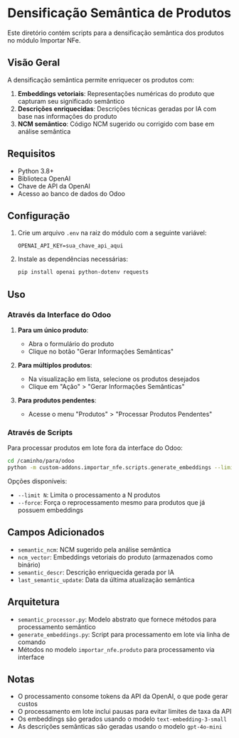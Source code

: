 # Densificação Semântica de Produtos

Este diretório contém scripts para a densificação semântica dos produtos no módulo Importar NFe.

## Visão Geral

A densificação semântica permite enriquecer os produtos com:

1. **Embeddings vetoriais**: Representações numéricas do produto que capturam seu significado semântico
2. **Descrições enriquecidas**: Descrições técnicas geradas por IA com base nas informações do produto
3. **NCM semântico**: Código NCM sugerido ou corrigido com base em análise semântica

## Requisitos

- Python 3.8+
- Biblioteca OpenAI
- Chave de API da OpenAI
- Acesso ao banco de dados do Odoo

## Configuração

1. Crie um arquivo `.env` na raiz do módulo com a seguinte variável:
   ```
   OPENAI_API_KEY=sua_chave_api_aqui
   ```

2. Instale as dependências necessárias:
   ```bash
   pip install openai python-dotenv requests
   ```

## Uso

### Através da Interface do Odoo

1. **Para um único produto**:
   - Abra o formulário do produto
   - Clique no botão "Gerar Informações Semânticas"

2. **Para múltiplos produtos**:
   - Na visualização em lista, selecione os produtos desejados
   - Clique em "Ação" > "Gerar Informações Semânticas"

3. **Para produtos pendentes**:
   - Acesse o menu "Produtos" > "Processar Produtos Pendentes"

### Através de Scripts

Para processar produtos em lote fora da interface do Odoo:

```bash
cd /caminho/para/odoo
python -m custom-addons.importar_nfe.scripts.generate_embeddings --limit 100
```

Opções disponíveis:
- `--limit N`: Limita o processamento a N produtos
- `--force`: Força o reprocessamento mesmo para produtos que já possuem embeddings

## Campos Adicionados

- `semantic_ncm`: NCM sugerido pela análise semântica
- `ncm_vector`: Embeddings vetoriais do produto (armazenados como binário)
- `semantic_descr`: Descrição enriquecida gerada por IA
- `last_semantic_update`: Data da última atualização semântica

## Arquitetura

- `semantic_processor.py`: Modelo abstrato que fornece métodos para processamento semântico
- `generate_embeddings.py`: Script para processamento em lote via linha de comando
- Métodos no modelo `importar_nfe.produto` para processamento via interface

## Notas

- O processamento consome tokens da API da OpenAI, o que pode gerar custos
- O processamento em lote inclui pausas para evitar limites de taxa da API
- Os embeddings são gerados usando o modelo `text-embedding-3-small`
- As descrições semânticas são geradas usando o modelo `gpt-4o-mini`
